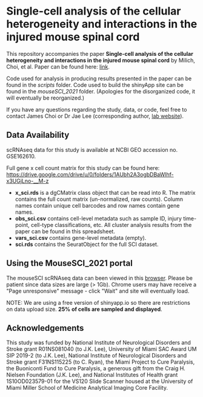# Single-cell analysis of the cellular heterogeneity and interactions in the injured mouse spinal cord

This repository accompanies the paper **Single-cell analysis of the cellular heterogeneity and interactions in the injured mouse spinal cord** by Milich, Choi, et al. Paper can be found here: [link](https://doi.org/10.1084/jem.20210040). 

Code used for analysis in producing results presented in the paper can be found in the *scripts* folder. Code used to build the shinyApp site can be found in the *mouseSCI_2021* folder. (Apologies for the disorganized code, it will eventually be reorganized.)

If you have any questions regarding the study, data, or code, feel free to contact James Choi or Dr Jae Lee (corresponding author, [lab website](https://www.jaeleelab.com/)).


## Data Availability

scRNAseq data for this study is available at NCBI GEO accession no. GSE162610.

Full gene x cell count matrix for this study can be found here: https://drive.google.com/drive/u/0/folders/1AUbh2A3ogbDBaWlhf-x3UGjLno-__M-z

* **x_sci.rds** is a dgCMatrix class object that can be read into R. The matrix contains the full count matrix (un-normalized, raw counts). Column names contain unique cell barcodes and row names contain gene names.
* **obs_sci.csv** contains cell-level metadata such as sample ID, injury time-point, cell-type classifications, etc. All cluster analysis results from the paper can be found in this spreadsheet.
* **vars_sci.csv** contains gene-level metadata (empty).
* **sci.rds** contains the SeuratObject for the full SCI dataset.


## Using the MouseSCI_2021 portal

The mouseSCI scRNAseq data can been viewed in this [browser](https://jaeleelab.shinyapps.io/mouseSCI_2021/). Please be patient since data sizes are large (> 1Gb). Chrome users may have receive a "Page unresponsive" message - click "Wait" and site will eventually load.

NOTE: We are using a free version of shinyapp.io so there are restrictions on data upload size. **25% of cells are sampled and displayed**. 


## Acknowledgements

This study was funded by National Institute of Neurological Disorders and Stroke grant R01NS081040 (to J.K. Lee), University of Miami SAC Award UM SIP 2019-2 (to J.K. Lee), National Institute of Neurological Disorders and Stroke grant F31NS115225 (to C. Ryan), the Miami Project to Cure Paralysis, the Buoniconti Fund to Cure Paralysis, a generous gift from the Craig H. Nielsen Foundation (J.K. Lee), and National Institutes of Health grant 1S10OD023579-01 for the VS120 Slide Scanner housed at the University of Miami Miller School of Medicine Analytical Imaging Core Facility.
